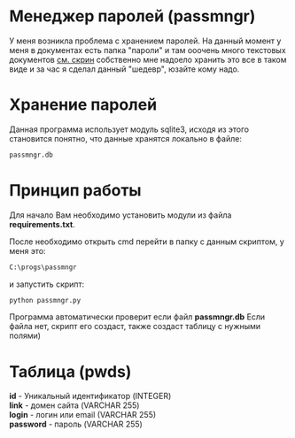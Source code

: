 # Менеджер паролей (passmngr)

У меня возникла проблема с хранением паролей. На данный момент у меня в документах есть папка "пароли" и там ооочень много текстовых документов [см. скрин](https://postimg.cc/9Db54YQg) собственно мне надоело хранить это все в таком виде и за час я сделал данный "шедевр", юзайте кому надо.

# Хранение паролей

Данная программа использует модуль sqlite3, исходя из этого становится понятно, что данные хранятся локально в файле:

```bash
passmngr.db
```

# Принцип работы

Для начало Вам необходимо установить модули из файла **requirements.txt**.

После необходимо открыть cmd перейти в папку с данным скриптом, у меня это:

```bash
C:\progs\passmngr
```

и запустить скрипт:

```bash
python passmngr.py
```

Программа автоматически проверит если файл **passmngr.db**
Если файла нет, скрипт его создаст, также создаст таблицу с нужными полями)

# Таблица (pwds)

**id** - Уникальный идентификатор (INTEGER) </br>
**link** - домен сайта (VARCHAR 255) </br>
**login** - логин или email (VARCHAR 255) </br>
**password** - пароль (VARCHAR 255)
